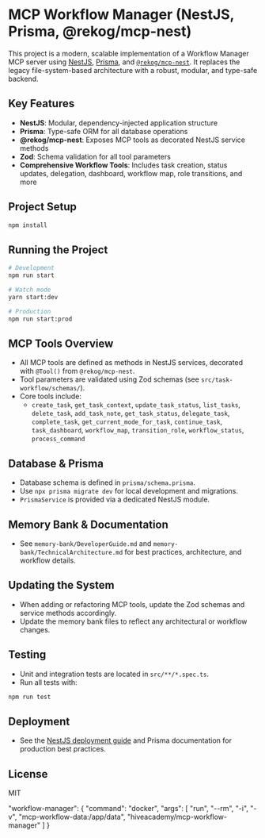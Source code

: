 # MCP Workflow Manager (NestJS, Prisma, @rekog/mcp-nest)

This project is a modern, scalable implementation of a Workflow Manager MCP server using [NestJS](https://nestjs.com/), [Prisma](https://www.prisma.io/), and [`@rekog/mcp-nest`](https://www.npmjs.com/package/@rekog/mcp-nest). It replaces the legacy file-system-based architecture with a robust, modular, and type-safe backend.

## Key Features

- **NestJS**: Modular, dependency-injected application structure
- **Prisma**: Type-safe ORM for all database operations
- **@rekog/mcp-nest**: Exposes MCP tools as decorated NestJS service methods
- **Zod**: Schema validation for all tool parameters
- **Comprehensive Workflow Tools**: Includes task creation, status updates, delegation, dashboard, workflow map, role transitions, and more

## Project Setup

```bash
npm install
```

## Running the Project

```bash
# Development
npm run start

# Watch mode
yarn start:dev

# Production
npm run start:prod
```

## MCP Tools Overview

- All MCP tools are defined as methods in NestJS services, decorated with `@Tool()` from `@rekog/mcp-nest`.
- Tool parameters are validated using Zod schemas (see `src/task-workflow/schemas/`).
- Core tools include:
  - `create_task`, `get_task_context`, `update_task_status`, `list_tasks`, `delete_task`, `add_task_note`, `get_task_status`, `delegate_task`, `complete_task`, `get_current_mode_for_task`, `continue_task`, `task_dashboard`, `workflow_map`, `transition_role`, `workflow_status`, `process_command`

## Database & Prisma

- Database schema is defined in `prisma/schema.prisma`.
- Use `npx prisma migrate dev` for local development and migrations.
- `PrismaService` is provided via a dedicated NestJS module.

## Memory Bank & Documentation

- See `memory-bank/DeveloperGuide.md` and `memory-bank/TechnicalArchitecture.md` for best practices, architecture, and workflow details.

## Updating the System

- When adding or refactoring MCP tools, update the Zod schemas and service methods accordingly.
- Update the memory bank files to reflect any architectural or workflow changes.

## Testing

- Unit and integration tests are located in `src/**/*.spec.ts`.
- Run all tests with:

```bash
npm run test
```

## Deployment

- See the [NestJS deployment guide](https://docs.nestjs.com/deployment) and Prisma documentation for production best practices.

## License

MIT

"workflow-manager": {
"command": "docker",
"args": [
"run",
"--rm",
"-i",
"-v",
"mcp-workflow-data:/app/data",
"hiveacademy/mcp-workflow-manager"
]
}
